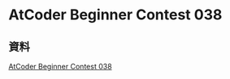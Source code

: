 # AtCoder Beginner Contest 038

## 資料

[AtCoder Beginner Contest 038](https://atcoder.jp/contests/abc038)
